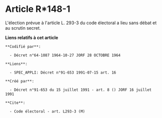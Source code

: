 # Article R*148-1

L'élection prévue à l'article L. 293-3 du code électoral a lieu sans débat et au scrutin secret.

**Liens relatifs à cet article**

	**Codifié par**:

	  - Décret n°64-1087 1964-10-27 JORF 28 OCTOBRE 1964

	**Liens**:

	  - SPEC_APPLI: Décret n°91-653 1991-07-15 art. 16

	**Créé par**:

	  - Décret n°91-653 du 15 juillet 1991 - art. 8 () JORF 16 juillet 1991

	**Cite**:

	  - Code électoral - art. L293-3 (M)
